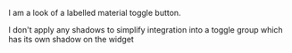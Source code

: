 I am a look of a labelled material toggle button.

I don't apply any shadows to simplify integration into a toggle group which has its own shadow on the widget